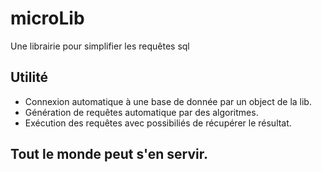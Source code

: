 # microLib
Une librairie pour simplifier les requêtes sql

## Utilité
- Connexion automatique à une base de donnée par un object de la lib.
- Génération de requêtes automatique par des algoritmes.
- Exécution des requêtes avec possibiliés de récupérer le résultat.

## **Tout le monde** peut s'en servir.
